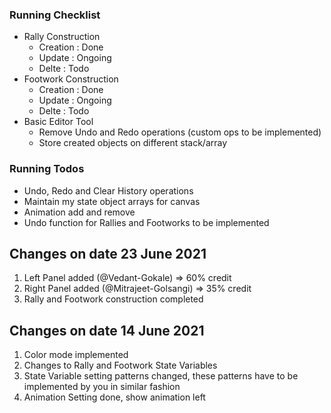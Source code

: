 ### Running Checklist
- Rally Construction
    - Creation  : Done
    - Update    : Ongoing
    - Delte     : Todo
- Footwork Construction
    - Creation  : Done
    - Update    : Ongoing
    - Delte     : Todo
- Basic Editor Tool
    - Remove Undo and Redo operations (custom ops to be implemented)
    - Store created objects on different stack/array

### Running Todos
- Undo, Redo and Clear History operations <Implement custom ops>
- Maintain my state object arrays for canvas
- Animation add and remove
- Undo function for Rallies and Footworks to be implemented

## Changes on date 23 June 2021
1. Left Panel added (@Vedant-Gokale) => 60% credit
2. Right Panel added (@Mitrajeet-Golsangi) => 35% credit
3. Rally and Footwork construction completed

## Changes on date 14 June 2021
1. Color mode implemented
2. Changes to Rally and Footwork State Variables
3. State Variable setting patterns changed, these patterns have to be implemented by you in similar fashion
4. Animation Setting done, show animation left 

